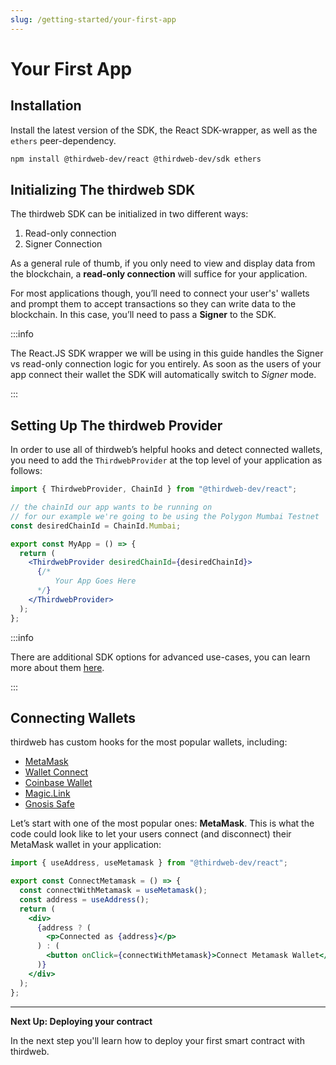 ```yaml
---
slug: /getting-started/your-first-app
---
```


# Your First App

## Installation

Install the latest version of the SDK, the React SDK-wrapper, as well as the `ethers` peer-dependency.

```bash npm2yarn
npm install @thirdweb-dev/react @thirdweb-dev/sdk ethers
```

## Initializing The thirdweb SDK

The thirdweb SDK can be initialized in two different ways:

1. Read-only connection
2. Signer Connection

As a general rule of thumb, if you only need to view and display data from the blockchain, a **read-only connection** will suffice for your application.

For most applications though, you’ll need to connect your user's' wallets and prompt them to accept transactions so they can write data to the blockchain. In this case, you’ll need to pass a **Signer** to the SDK.

:::info

The React.JS SDK wrapper we will be using in this guide handles the Signer vs read-only connection logic for you entirely. As soon as the users of your app connect their wallet the SDK will automatically switch to _Signer_ mode.

:::

## Setting Up The thirdweb Provider

In order to use all of thirdweb’s helpful hooks and detect connected wallets, you need to add the `ThirdwebProvider` at the top level of your application as follows:

```jsx title="App.jsx"
import { ThirdwebProvider, ChainId } from "@thirdweb-dev/react";

// the chainId our app wants to be running on
// for our example we're going to be using the Polygon Mumbai Testnet
const desiredChainId = ChainId.Mumbai;

export const MyApp = () => {
  return (
    <ThirdwebProvider desiredChainId={desiredChainId}>
      {/*
          Your App Goes Here
      */}
    </ThirdwebProvider>
  );
};
```

:::info

There are additional SDK options for advanced use-cases, you can learn more about them [here](/typescript/sdk.sdkoptions#sdkoptions-type).

:::

## Connecting Wallets

thirdweb has custom hooks for the most popular wallets, including:

- [MetaMask](/react/react.usemetamask)
- [Wallet Connect](/react/react.usewalletconnect)
- [Coinbase Wallet](/react/react.usecoinbasewallet)
- [Magic.Link](/react/react.usemagic)
- [Gnosis Safe](/react/react.usegnosis)

Let’s start with one of the most popular ones: **MetaMask**.
This is what the code could look like to let your users connect (and disconnect) their MetaMask wallet in your application:

```jsx title="ConnectMetamask.jsx"
import { useAddress, useMetamask } from "@thirdweb-dev/react";

export const ConnectMetamask = () => {
  const connectWithMetamask = useMetamask();
  const address = useAddress();
  return (
    <div>
      {address ? (
        <p>Connected as {address}</p>
      ) : (
        <button onClick={connectWithMetamask}>Connect Metamask Wallet</button>
      )}
    </div>
  );
};
```

---

**Next Up: Deploying your contract**

In the next step you'll learn how to deploy your first smart contract with thirdweb.

